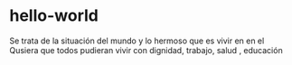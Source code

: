 # hello-world
Se trata de la situación del mundo y lo hermoso que es vivir en en el
Qusiera que todos pudieran vivir con dignidad, trabajo, salud , educación
